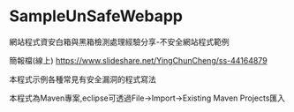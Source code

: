 # SampleUnSafeWebapp
網站程式資安白箱與黑箱檢測處理經驗分享-不安全網站程式範例

簡報檔(線上)
https://www.slideshare.net/YingChunCheng/ss-44164879

本程式示例各種常見有安全漏洞的程式寫法

本程式為Maven專案,eclipse可透過File->Import->Existing Maven Projects匯入